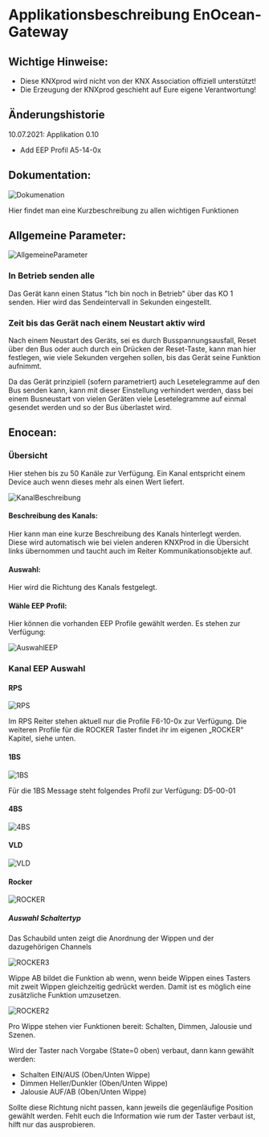 # Applikationsbeschreibung EnOcean-Gateway

## Wichtige Hinweise:

* Diese KNXprod wird nicht von der KNX Association offiziell unterstützt! 
* Die Erzeugung der KNXprod geschieht auf Eure eigene Verantwortung!

## Änderungshistorie

10.07.2021: Applikation 0.10

* Add EEP Profil A5-14-0x

## Dokumentation:

![Dokumenation](pic/Dokumentation.png)

Hier findet man eine Kurzbeschreibung zu allen wichtigen Funktionen

## Allgemeine Parameter:

![AllgemeineParameter](pic/Allgemeine_Parameter.png) 

### In Betrieb senden alle

Das Gerät kann einen Status "Ich bin noch in Betrieb" über das KO 1 senden. Hier wird das Sendeintervall in Sekunden eingestellt.

### Zeit bis das Gerät nach einem Neustart aktiv wird

Nach einem Neustart des Geräts, sei es durch Busspannungsausfall, Reset über den Bus oder auch durch ein Drücken der Reset-Taste, kann man hier festlegen, wie viele Sekunden vergehen sollen, bis das Gerät seine Funktion aufnimmt.

Da das Gerät prinzipiell (sofern parametriert) auch Lesetelegramme auf den Bus senden kann, kann mit dieser Einstellung verhindert werden, dass bei einem Busneustart von vielen Geräten viele Lesetelegramme auf einmal gesendet werden und so der Bus überlastet wird.

## Enocean:

### Übersicht

Hier stehen bis zu 50 Kanäle zur Verfügung. Ein Kanal entspricht einem Device auch wenn dieses mehr als einen Wert liefert.

 ![KanalBeschreibung](pic/Kanal_Beschreibung.png) 

#### Beschreibung des Kanals:

Hier kann man eine kurze Beschreibung des Kanals hinterlegt werden. Diese wird automatisch wie bei vielen anderen KNXProd in die Übersicht links übernommen und taucht auch im Reiter Kommunikationsobjekte auf.

#### Auswahl:

Hier wird die Richtung des Kanals festgelegt. 

#### Wähle EEP Profil:

Hier können die vorhanden EEP Profile gewählt werden. Es stehen zur Verfügung:

 ![AuswahlEEP](pic/Type.png)  

### Kanal EEP Auswahl

#### RPS 
 
![RPS](pic/RPS.png)  

Im RPS Reiter stehen aktuell nur die Profile F6-10-0x zur Verfügung. Die weiteren Profile für die ROCKER Taster findet ihr im eigenen „ROCKER“ Kapitel, siehe unten.

#### 1BS 

![1BS](pic/1BS.png)   

Für die 1BS Message steht folgendes Profil zur Verfügung: D5-00-01 

#### 4BS 

![4BS](pic/4BS.png)  

#### VLD 
 
![VLD](pic/VLD.png)  

#### Rocker

![ROCKER](pic/Rocker.png)   

##### Auswahl Schaltertyp

Das Schaubild unten zeigt die Anordnung der Wippen und der dazugehörigen Channels  

![ROCKER3](pic/Rocker_3.png)   

Wippe AB  bildet die Funktion ab wenn, wenn beide Wippen eines Tasters mit zweit Wippen gleichzeitig gedrückt werden. Damit ist es möglich eine zusätzliche Funktion umzusetzen.
 
![ROCKER2](pic/Rocker_2.png)    

Pro Wippe stehen vier Funktionen bereit: Schalten, Dimmen, Jalousie und Szenen.

Wird der Taster nach Vorgabe (State=0 oben) verbaut, dann kann gewählt werden: 

* Schalten EIN/AUS (Oben/Unten Wippe) 
* Dimmen Heller/Dunkler (Oben/Unten Wippe)
* Jalousie AUF/AB (Oben/Unten Wippe)

Sollte diese Richtung nicht passen, kann jeweils die gegenläufige Position gewählt werden. Fehlt euch die Information wie rum der Taster verbaut ist, hilft nur das ausprobieren. 




